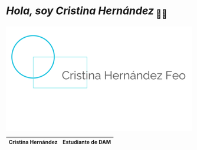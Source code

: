 # *Hola, soy Cristina Hernández*<sub> 👋🏻 </sub>

![Imagen de Portada](recursos/portada.png)

Cristina Hernández | Estudiante de DAM
--- | --- 
